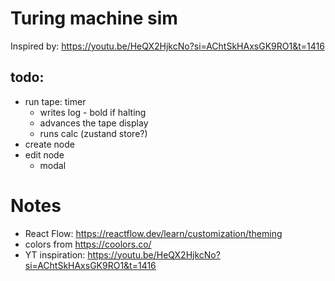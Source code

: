# Turing machine sim

Inspired by: https://youtu.be/HeQX2HjkcNo?si=AChtSkHAxsGK9RO1&t=1416

## todo:

- run tape: timer
  - writes log - bold if halting
  - advances the tape display
  - runs calc (zustand store?)
- create node
- edit node
  - modal

# Notes

- React Flow: https://reactflow.dev/learn/customization/theming
- colors from https://coolors.co/
- YT inspiration: https://youtu.be/HeQX2HjkcNo?si=AChtSkHAxsGK9RO1&t=1416